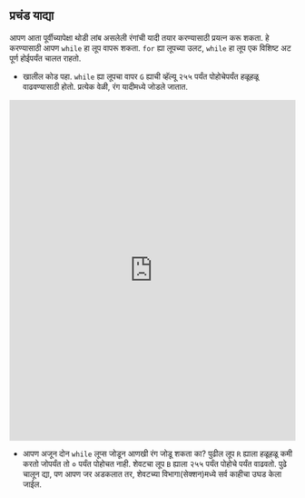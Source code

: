 ## प्रचंड याद्या

आपण आता पूर्वीच्यापेक्षा थोडी लांब असलेली रंगांची यादी तयार करण्यासाठी प्रयत्न करू शकता. हे करण्यासाठी आपण `while` हा लूप वापरू शकता. `for` ह्या लूपच्या उलट, `while` हा लूप एक विशिष्ट अट पूर्ण होईपर्यंत चालत राहतो.

- खालील कोड पहा. `while` ह्या लूपचा वापर `G` ह्याची व्हॅल्यू २५५ पर्यंत पोहोचेपर्यंत हळूहळू वाढवण्यासाठी होतो. प्रत्येक वेळी, रंग यादीमध्ये जोडले जातात. 
<iframe src="https://trinket.io/embed/python/cfb2a665a8" width="100%" height="600" frameborder="0" marginwidth="0" marginheight="0" allowfullscreen></iframe> 

- आपण अजून दोन `while` लूप्स जोडून आणखी रंग जोडू शकता का? पुढील लूप `R` ह्याला हळूहळू कमी करतो जोपर्यंत तो ० पर्यंत पोहोचत नाही. शेवटचा लूप `B` ह्याला २५५ पर्यंत पोहोचे पर्यंत वाढवतो. पुढे चालून द्या, पण आपण जर अडकलात तर, शेवटच्या विभागा(सेक्शन)मध्ये सर्व काहीचा उघड केला जाईल.